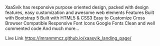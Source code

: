 XaaSvik has responsive purpose oriented design, packed with design features, easy customization and awesome web elements
Features
Built with Bootstrap 5
Built with HTML5 & CSS3
Easy to Customize
Cross Browser Compatible
Responsive
Font Icons
Google Fonts
Clean and well commented code
And much more…

Live Link https://imranmmcz.github.io/xaasvik_landing_page/
